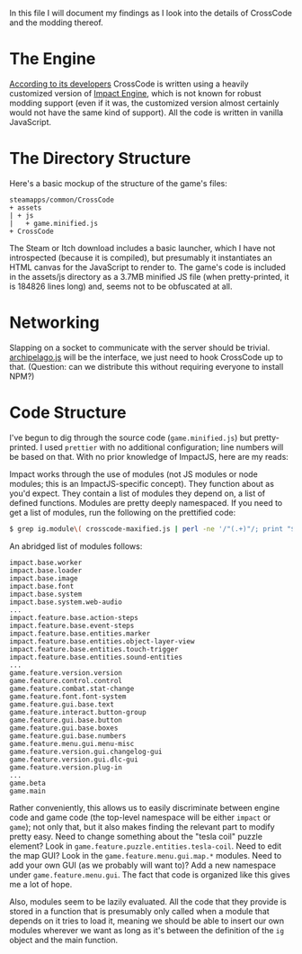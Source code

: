 In this file I will document my findings as I look into the details of CrossCode and the modding thereof.

# The Engine

[According to its developers](https://steamcommunity.com/app/368340/discussions/0/371918937280889458/) CrossCode is written using a heavily customized version of [Impact Engine](https://impactjs.com/), which is not known for robust modding support (even if it was, the customized version almost certainly would not have the same kind of support). All the code is written in vanilla JavaScript.

# The Directory Structure

Here's a basic mockup of the structure of the game's files:

```
steamapps/common/CrossCode
+ assets
| + js
|   + game.minified.js
+ CrossCode
```

The Steam or Itch download includes a basic launcher, which I have not introspected (because it is compiled), but presumably it instantiates an HTML canvas for the JavaScript to render to. The game's code is included in the assets/js directory as a 3.7MB minified JS file (when pretty-printed, it is 184826 lines long) and, seems not to be obfuscated at all.

# Networking

Slapping on a socket to communicate with the server should be trivial. [archipelago.js](https://github.com/ThePhar/archipelago.js) will be the interface, we just need to hook CrossCode up to that. (Question: can we distribute this without requiring everyone to install NPM?)

# Code Structure

I've begun to dig through the source code (`game.minified.js`) but pretty-printed. I used `prettier` with no additional configuration; line numbers will be based on that. With no prior knowledge of ImpactJS, here are my reads:

Impact works through the use of modules (not JS modules or node modules; this is an ImpactJS-specific concept). They function about as you'd expect. They contain a list of modules they depend on, a list of defined functions. Modules are pretty deeply namespaced. If you need to get a list of modules, run the following on the prettified code:

```sh
$ grep ig.module\( crosscode-maxified.js | perl -ne '/"(.+)"/; print "$1\n"'
```

An abridged list of modules follows:

```
impact.base.worker
impact.base.loader
impact.base.image
impact.base.font
impact.base.system
impact.base.system.web-audio
...
impact.feature.base.action-steps
impact.feature.base.event-steps
impact.feature.base.entities.marker
impact.feature.base.entities.object-layer-view
impact.feature.base.entities.touch-trigger
impact.feature.base.entities.sound-entities
...
game.feature.version.version
game.feature.control.control
game.feature.combat.stat-change
game.feature.font.font-system
game.feature.gui.base.text
game.feature.interact.button-group
game.feature.gui.base.button
game.feature.gui.base.boxes
game.feature.gui.base.numbers
game.feature.menu.gui.menu-misc
game.feature.version.gui.changelog-gui
game.feature.version.gui.dlc-gui
game.feature.version.plug-in
...
game.beta
game.main
```

Rather conveniently, this allows us to easily discriminate between engine code and game code (the top-level namespace will be either `impact` or `game`); not only that, but it also makes finding the relevant part to modify pretty easy. Need to change something about the "tesla coil" puzzle element? Look in `game.feature.puzzle.entities.tesla-coil`. Need to edit the map GUI? Look in the `game.feature.menu.gui.map.*` modules. Need to add your own GUI (as we probably will want to)? Add a new namespace under `game.feature.menu.gui`. The fact that code is organized like this gives me a lot of hope.

Also, modules seem to be lazily evaluated. All the code that they provide is stored in a function that is presumably only called when a module that depends on it tries to load it, meaning we should be able to insert our own modules wherever we want as long as it's between the definition of the `ig` object and the main function.
